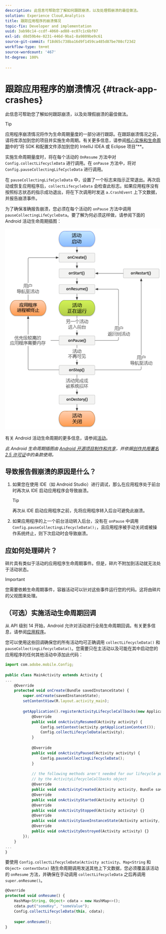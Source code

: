 ```yaml
---
description: 此信息可帮助您了解如何跟踪崩溃，以及处理假崩溃的最佳做法。
solution: Experience Cloud,Analytics
title: 跟踪应用程序的崩溃情况
topic-fix: Developer and implementation
uuid: 3ab98c14-ccdf-4060-ad88-ec07c1c6bf07
exl-id: d8d59b4e-0231-446d-9ba1-8a9809be9c61
source-git-commit: f18d65c738ba16d9f1459ca485d87be708cf23d2
workflow-type: tm+mt
source-wordcount: '467'
ht-degree: 100%

---
```


# 跟踪应用程序的崩溃情况 {#track-app-crashes}

此信息可帮助您了解如何跟踪崩溃，以及处理假崩溃的最佳做法。

>[!TIP]
>
>应用程序崩溃情况将作为生命周期量度的一部分进行跟踪。在跟踪崩溃情况之前，请将库添加到您的项目并实施生命周期。有关更多信息，请参阅[核心实施和生命周期](/help/android/getting-started/dev-qs.md)中的“将 SDK 和配置文件添加到您的 IntelliJ IDEA 或 Eclipse 项目”**。

实施生命周期量度时，将在每个活动的 `OnResume` 方法中对 `Config.collectLifecycleData` 进行调用。在 `onPause` 方法中，将对 `Config.pauseCollectingLifeCycleData` 进行调用。

在 `pauseCollectingLifeCycleData` 中，设置了一个标志来指示正常退出。再次启动或恢复应用程序后，`collectLifecycleData` 会检查此标志。如果应用程序没有按照标志状态的指示成功退出，将在下次调用时发送 `a.CrashEvent` 上下文数据，并报告崩溃事件。

为了确保准确报告崩溃，您必须在每个活动的 `onPause` 方法中调用 `pauseCollectingLifeCycleData`。要了解为何必须这样做，请参阅下面的 Android 活动生命周期插图：

![](assets/android-lifecycle.png)

有关 Android 活动生命周期的更多信息，请参阅[活动](https://developer.android.com/guide/components/activities.html)。

*此 Android 生命周期插图由 [Android 开源项目制作和共享](https://source.android.com/)，并依据[创作共用署名 2.5 许可证](https://creativecommons.org/licenses/by/2.5/)中的条款使用。*

## 导致报告假崩溃的原因是什么？

1. 如果您在使用 IDE（如 Android Studio）进行调试，那么在应用程序处于前台时再次从 IDE 启动应用程序会导致崩溃。

   >[!TIP]
   >
   >再次从 IDE 启动应用程序之前，先将应用程序转入后台可避免此崩溃。

1. 如果应用程序的上一个前台活动转入后台，没有在 `onPause` 中调用 `Config.pauseCollectingLifecycleData();`，且应用程序被手动关闭或被操作系统终止，则下次启动时会导致崩溃。

## 应如何处理碎片？

碎片具有类似于活动的应用程序生命周期事件。但是，碎片不附加到活动就无法处于活动状态。

>[!IMPORTANT]
>
>您需要依赖生命周期事件，容器活动可以针对这些事件运行您的代码。这将由碎片的父视图来处理。

## （可选）实施活动生命周期回调

从 API 级别 14 开始，Android 允许对活动进行全局生命周期回调。有关更多信息，请参阅[应用程序](https://developer.android.com/reference/android/app/Application)。

您可以使用这些回调确保您的所有活动均可正确调用 `collectLifecycleData()` 和 `pauseCollectingLifecycleData()`。您需要只在主活动以及可能在其中启动您的应用程序的任何其他活动中添加此代码：

```js
import com.adobe.mobile.Config; 
  
public class MainActivity extends Activity { 
... 
    @Override 
    protected void onCreate(Bundle savedInstanceState) { 
        super.onCreate(savedInstanceState); 
        setContentView(R.layout.activity_main); 
  
        getApplication().registerActivityLifecycleCallbacks(new Application.ActivityLifecycleCallbacks() { 
            @Override 
            public void onActivityResumed(Activity activity) { 
                Config.setContext(activity.getApplicationContext()); 
                Config.collectLifecycleData(activity); 
            } 
  
            @Override 
            public void onActivityPaused(Activity activity) {     
                Config.pauseCollectingLifecycleData(); 
            } 
    
            // the following methods aren't needed for our lifecycle purposes, but are required to be implemented 
            // by the ActivityLifecycleCallbacks object 
            @Override 
            public void onActivityCreated(Activity activity, Bundle savedInstanceState) {} 
            @Override 
            public void onActivityStarted(Activity activity) {} 
            @Override 
            public void onActivityStopped(Activity activity) {} 
            @Override 
            public void onActivitySaveInstanceState(Activity activity, Bundle outState) {} 
            @Override 
            public void onActivityDestroyed(Activity activity) {} 
        }); 
    } 
... 
}
```

要使用 `Config.collectLifecycleData(Activity activity`、`Map<String` 和 `Object> contextData)` 随生命周期调用发送其他上下文数据，您必须覆盖该活动的 `onResume` 方法，并确保在手动调用 `collectLifecycleData` 之后再调用 `super.onResume()`。

```js
@Override 
protected void onResume() { 
    HashMap<String, Object> cdata = new HashMap<>(); 
    cdata.put("someKey", "someValue"); 
    Config.collectLifecycleData(this, cdata); 
  
    super.onResume(); 
}
```

